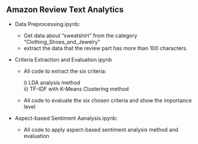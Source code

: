## Amazon Review Text Analytics

- Data Preprocessing.ipynb:
  - Get data about “sweatshirt” from the category "Clothing_Shoes_and_Jewelry"
  - extract the data that the review part has more than 100 characters.

- Criteria Extraction and Evaluation.ipynb
  - All code to extract the six criteria: 
    
    i) LDA analysis method                                                                           
    ii) TF-IDF with K-Means Clustering method
  - All code to evaluate the six chosen criteria and show the importance level

- Aspect-based Sentiment Aanalysis.ipynb:
  - All code to apply aspect-based sentiment analysis method and evaluation
